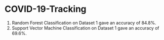 # COVID-19-Tracking


1. Random Forest Classification on Dataset 1 gave an accuracy of 84.8%.
2. Support Vector Machine Classification on Dataset 1 gave an accuracy of 69.6%.
